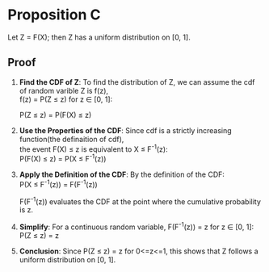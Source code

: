 # Proposition C

Let Z = F(X); then Z has a uniform distribution on [0, 1].

## Proof

1. **Find the CDF of Z**: To find the distribution of Z, we can assume the cdf of random varible Z is f(z), 
   <br>
   f(z) = P(Z ≤ z) for z ∈ [0, 1]:
   
   P(Z ≤ z) = P(F(X) ≤ z)

2. **Use the Properties of the CDF**: Since cdf is a strictly increasing function(the definaition of cdf),<br> the event F(X) ≤ z is equivalent to X ≤ F<sup>-1</sup>(z):
   <br>
   P(F(X) ≤ z) = P(X ≤ F<sup>-1</sup>(z))

3. **Apply the Definition of the CDF**: By the definition of the CDF:
   <br>
   P(X ≤ F<sup>-1</sup>(z)) = F(F<sup>-1</sup>(z))
   
   F(F<sup>-1</sup>(z)) evaluates the CDF at the point where the cumulative probability is z.

5. **Simplify**: For a continuous random variable, F(F<sup>-1</sup>(z)) = z for z ∈ [0, 1]:
   <br>
   P(Z ≤ z) = z

6. **Conclusion**: Since P(Z ≤ z) = z for 0<=z<=1, this shows that Z follows a uniform distribution on [0, 1].

